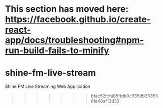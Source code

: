 

This section has moved here: https://facebook.github.io/create-react-app/docs/troubleshooting#npm-run-build-fails-to-minify
=======
# shine-fm-live-stream
Shine FM Live Streaming Web Application
>>>>>>> bfae52fcfa85ffdb0c935db353536fe48af13d33
